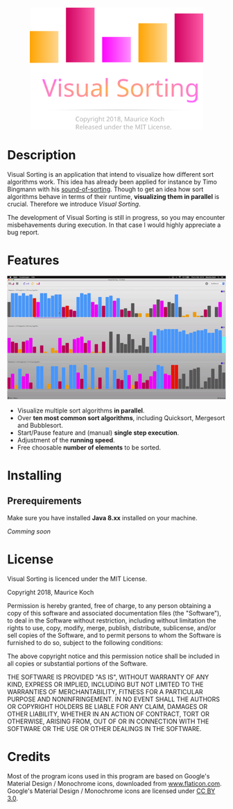 <p align="center">
  <img width="400" src="logo-plain.svg">
</p>

# Description

Visual Sorting is an application that intend to visualize how different 
sort algorithms work. This idea has already been applied for instance by Timo Bingmann
with his [sound-of-sorting](https://github.com/bingmann/sound-of-sorting). Though
to get an idea how sort algorithms behave in terms of their runtime,
**visualizing them in parallel** is crucial. Therefore we introduce *Visual Sorting*.

The development of Visual Sorting is still in progress, so you may encounter misbehavements
during execution. In that case I would highly appreciate a bug report.

# Features


![visual-sorting-teaser.gif](visual-sorting-teaser.gif)

* Visualize multiple sort algorithms **in parallel**.
* Over **ten most common sort algorithms**, including Quicksort, Mergesort and Bubblesort.
* Start/Pause feature and (manual) **single step execution**.
* Adjustment of the **running speed**.
* Free choosable **number of elements** to be sorted.

# Installing

## Prerequirements

Make sure you have installed **Java 8.xx** installed on your machine.

*Comming soon*

# License

Visual Sorting is licenced under the MIT License.

Copyright 2018, Maurice Koch

Permission is hereby granted, free of charge, to any person obtaining a copy of this software and associated documentation files (the "Software"), to deal in the Software without restriction, including without limitation the rights to use, copy, modify, merge, publish, distribute, sublicense, and/or sell copies of the Software, and to permit persons to whom the Software is furnished to do so, subject to the following conditions:

The above copyright notice and this permission notice shall be included in all copies or substantial portions of the Software.

THE SOFTWARE IS PROVIDED "AS IS", WITHOUT WARRANTY OF ANY KIND, EXPRESS OR IMPLIED, INCLUDING BUT NOT LIMITED TO THE WARRANTIES OF MERCHANTABILITY, FITNESS FOR A PARTICULAR PURPOSE AND NONINFRINGEMENT. IN NO EVENT SHALL THE AUTHORS OR COPYRIGHT HOLDERS BE LIABLE FOR ANY CLAIM, DAMAGES OR OTHER LIABILITY, WHETHER IN AN ACTION OF CONTRACT, TORT OR OTHERWISE, ARISING FROM, OUT OF OR IN CONNECTION WITH THE SOFTWARE OR THE USE OR OTHER DEALINGS IN THE SOFTWARE.

# Credits

Most of the program icons used in this program are based
on Google's Material Design / Monochrome icons, downloaded from www.flaticon.com.
Google's Material Design / Monochrome icons are licensed under [CC BY 3.0](https://creativecommons.org/licenses/by/3.0/).

